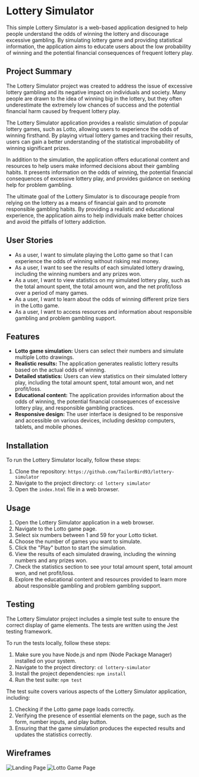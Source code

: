 # Lottery Simulator

This simple Lottery Simulator is a web-based application designed to help people understand the odds of winning the lottery and discourage excessive gambling. By simulating lottery game and providing statistical information, the application aims to educate users about the low probability of winning and the potential financial consequences of frequent lottery play.

## Project Summary

The Lottery Simulator project was created to address the issue of excessive lottery gambling and its negative impact on individuals and society. Many people are drawn to the idea of winning big in the lottery, but they often underestimate the extremely low chances of success and the potential financial harm caused by frequent lottery play.

The Lottery Simulator application provides a realistic simulation of popular lottery games, such as Lotto, allowing users to experience the odds of winning firsthand. By playing virtual lottery games and tracking their results, users can gain a better understanding of the statistical improbability of winning significant prizes.

In addition to the simulation, the application offers educational content and resources to help users make informed decisions about their gambling habits. It presents information on the odds of winning, the potential financial consequences of excessive lottery play, and provides guidance on seeking help for problem gambling.

The ultimate goal of the Lottery Simulator is to discourage people from relying on the lottery as a means of financial gain and to promote responsible gambling habits. By providing a realistic and educational experience, the application aims to help individuals make better choices and avoid the pitfalls of lottery addiction.

## User Stories

- As a user, I want to simulate playing the Lotto game so that I can experience the odds of winning without risking real money.
- As a user, I want to see the results of each simulated lottery drawing, including the winning numbers and any prizes won.
- As a user, I want to view statistics on my simulated lottery play, such as the total amount spent, the total amount won, and the net profit/loss over a period of many games.
- As a user, I want to learn about the odds of winning different prize tiers in the Lotto game.
- As a user, I want to access resources and information about responsible gambling and problem gambling support.

## Features

- **Lotto game simulation:** Users can select their numbers and simulate multiple Lotto drawings.
- **Realistic results:** The application generates realistic lottery results based on the actual odds of winning.
- **Detailed statistics:** Users can view statistics on their simulated lottery play, including the total amount spent, total amount won, and net profit/loss.
- **Educational content:** The application provides information about the odds of winning, the potential financial consequences of excessive lottery play, and responsible gambling practices.
- **Responsive design:** The user interface is designed to be responsive and accessible on various devices, including desktop computers, tablets, and mobile phones.

## Installation

To run the Lottery Simulator locally, follow these steps:

1. Clone the repository: ```https://github.com/TailorBird93/lottery-simulator```
2. Navigate to the project directory:
```cd lottery simulator```
3. Open the ```index.html``` file in a web browser.

## Usage

1. Open the Lottery Simulator application in a web browser.
2. Navigate to the Lotto game page.
3. Select six numbers between 1 and 59 for your Lotto ticket.
4. Choose the number of games you want to simulate.
5. Click the "Play" button to start the simulation.
6. View the results of each simulated drawing, including the winning numbers and any prizes won.
7. Check the statistics section to see your total amount spent, total amount won, and net profit/loss.
8. Explore the educational content and resources provided to learn more about responsible gambling and problem gambling support.

## Testing 
The Lottery Simulator project includes a simple test suite to ensure the correct display of game elements. The tests are written using the Jest testing framework.

To run the tests locally, follow these steps:
1. Make sure you have Node.js and npm (Node Package Manager) installed on your system.
2. Navigate to the project directory: ```cd lottery-simulator```
3. Install the project dependencies: ```npm install```
4. Run the test suite: ```npm test```

 The test suite covers various aspects of the Lottery Simulator application, including:

1. Checking if the Lotto game page loads correctly.
2. Verifying the presence of essential elements on the page, such as the form, number inputs, and play button.
3. Ensuring that the game simulation produces the expected results and updates the statistics correctly.

## Wireframes
![Landing Page](/images/wireframes/wireframe1.jpg)
![Lotto Game Page](/images/wireframes/wireframe2.jpg)